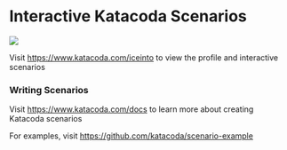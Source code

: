 # Interactive Katacoda Scenarios

[![](http://shields.katacoda.com/katacoda/iceinto/count.svg)](https://www.katacoda.com/iceinto "Get your profile on Katacoda.com")

Visit https://www.katacoda.com/iceinto to view the profile and interactive scenarios

### Writing Scenarios
Visit https://www.katacoda.com/docs to learn more about creating Katacoda scenarios

For examples, visit https://github.com/katacoda/scenario-example
